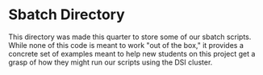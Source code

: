 # Sbatch Directory

This directory was made this quarter to store some of our sbatch scripts. While none of this code is meant to work "out of the box," it provides a concrete set of examples meant to help new students on this project get a grasp of how they might run our scripts using the DSI cluster. 
